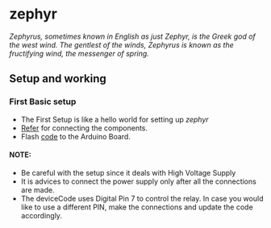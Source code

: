 # zephyr

*Zephyrus, sometimes known in English as just Zephyr, is the Greek god of the west wind. The gentlest of the winds, Zephyrus is known as the fructifying wind, the messenger of spring.*

## Setup and working

### First Basic setup

- The First Setup is like a hello world for setting up *zephyr*
- [Refer](documentation/Components-and-Connections.md) for connecting the components.
- Flash [code](arduino/deviceCode.ino) to the Arduino Board.

#### NOTE:
- Be careful with the setup since it deals with High Voltage Supply
- It is advices to connect the power supply only after all the connections are made.
- The deviceCode uses Digital Pin 7 to control the relay. In case you would like to use a different PIN, make the connections and update the code accordingly.
